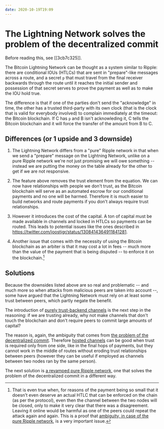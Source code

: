 ```yaml
---
date: 2020-10-19T19:09
---
```


# The Lightning Network solves the problem of the decentralized commit

Before reading this, see [[3cb7c325]].

The Bitcoin Lightning Network can be thought as a system similar to Ripple: there are conditional IOUs (HTLCs) that are sent in "prepare"-like messages across a route, and a secret `p` that must travel from the final receiver backwards through the route until it reaches the initial sender and possession of that secret serves to prove the payment as well as to make the IOU hold true.

The difference is that if one of the parties don't send the "acknowledge" in time, the other has a trusted third-party with its own clock (that is the clock that is valid for everybody involved) to complain immediately at the timeout: the Bitcoin blockchain. If C has `p` and B isn't acknowleding it, C tells the Bitcoin blockchain and it will force the transfer of the amount from B to C.

## Differences (or 1 upside and 3 downside)

1. The Lightning Network differs from a "pure" Ripple network in that when we send a "prepare" message on the Lightning Network, unlike on a pure Ripple network we're not just promising we will owe something -- instead we are putting the money on the table already for the other to get if we are not responsive.

2. The feature above removes the trust element from the equation. We can now have relationships with people we don't trust, as the Bitcoin blockchain will serve as an automated escrow for our conditional payments and no one will be harmed. Therefore it is much easier to build networks and route payments if you don't always require trust relationships.

3. However it introduces the cost of the capital. A ton of capital must be made available in channels and locked in HTLCs so payments can be routed. This leads to potential issues like the ones described in <https://twitter.com/joostjgr/status/1308414364911841281>.

4. Another issue that comes with the necessity of using the Bitcoin blockchain as an arbiter is that it may cost a lot in fees -- much more than the value of the payment that is being disputed -- to enforce it on the blockchain.[^closing-channels-for-nothing]

## Solutions

Because the downsides listed above are so real and problematic -- and much more so when attacks from malicious peers are taken into account --, some have argued that the Lightning Network must rely on at least some trust between peers, which partly negate the benefit.

The introduction of [purely trust-backend channels](https://gist.github.com/btcontract/d4122a79911eef2620f16b3dfe2850a8) is the next step in the reasoning: if we are trusting already, why not make channels that don't touch the blockchain and don't require peers to commit large amounts of capital?

The reason is, again, the ambiguity that comes from [the problem of the decentralized commit](3cb7c325). Therefore [hosted channels](https://gist.github.com/btcontract/d4122a79911eef2620f16b3dfe2850a8) can be good when trust is required only from one side, like in the final hops of payments, but they cannot work in the middle of routes without eroding trust relationships between peers (however they can be useful if employed as channels between two nodes ran by the same person).

The next solution is [a revamped pure Ripple network](rumple), one that solves the problem of the decentralized commit in a different way.

[^closing-channels-for-nothing]: That is even true when, for reasons of the payment being so small that it doesn't even deserve an actual HTLC that can be enforced on the chain (as per the protocol), even then the channel between the two nodes will be closed, only to make it very clear that there was a disagreement. Leaving it online would be harmful as one of the peers could repeat the attack again and again. This is a proof that [ambiguity, in case of the pure Ripple network](3cb7c325), is a very important issue.
